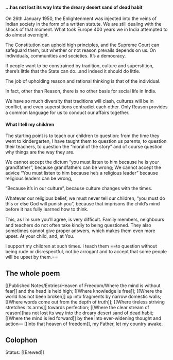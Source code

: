 #### ...has not lost its way Into the dreary desert sand of dead habit

On 26th January 1950, the Enlightenment was injected into the veins of Indian society in the form of a written statute. We are still dealing with the shock of that moment. What took Europe 400 years we in India attempted to do almost overnight.

The Constitution can uphold high principles, and the Supreme Court can safeguard them, but whether or not reason prevails depends on us. On individuals, communities and societies. It’s a democracy.

If people want to be constrained by tradition, culture and superstition, there’s little that the State can do…and indeed it should do little.

The job of upholding reason and rational thinking is that of the individual.

In fact, other than Reason, there is no other basis for social life in India.

We have so much diversity that traditions will clash, cultures will be in conﬂict, and even superstitions contradict each other. Only Reason provides a common language for us to conduct our affairs together.

#### What I tell my children
The starting point is to teach our children to question: from the time they went to kindergarten, I have taught them to question us parents, to question their teachers, to question the “moral of the story” and of course question why things are the way they are.

We cannot accept the dictum “you must listen to him because he is your grandfather”, because grandfathers can be wrong; We cannot accept the advice “You must listen to him because he’s a religious leader” because religious leaders can be wrong,

“Because it’s in our culture”, because culture changes with the times.

Whatever our religious belief, we must never tell our children, “you must do this or else God will punish you”, because that imprisons the child’s mind before it has fully learned how to think.

This, as I’m sure you’ll agree, is very difﬁcult. Family members, neighbours and teachers do not often take kindly to being questioned. They also sometimes cannot give proper answers, which makes them even more upset. At your child, and, at You.

I support my children at such times. I teach them ==to question without being rude or disrespectful, not be arrogant and to accept that some people will be upset by them.== 

## The whole poem
[[Published Notes/Entries/Heaven of Freedom/Where the mind is without fear]] and the head is held high;
[[Where knowledge is free]];
[[Where the world has not been broken]] up into fragments by narrow domestic walls;
[[Where words come out from the depth of truth]];
[[Where tireless striving stretches its arms]] towards perfection;
[[Where the clear stream of reason]]has not lost its way into the dreary desert sand of dead habit;
[[Where the mind is led forward]] by thee into ever-widening thought and action—
[[Into that heaven of freedom]], my Father, let my country awake.

## Colophon
Status: [[Brewed]]